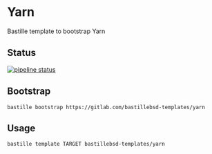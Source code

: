 # Yarn
Bastille template to bootstrap Yarn

## Status
[![pipeline status](https://gitlab.com/bastillebsd-templates/yarn/badges/master/pipeline.svg)](https://gitlab.com/bastillebsd-templates/yarn/commits/master)

## Bootstrap
```shell
bastille bootstrap https://gitlab.com/bastillebsd-templates/yarn
```

## Usage
```shell
bastille template TARGET bastillebsd-templates/yarn
```
